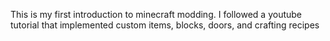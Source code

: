 This is my first introduction to minecraft modding. I followed a youtube tutorial that implemented custom items, blocks, doors, and crafting recipes
